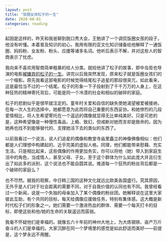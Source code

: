 ```yaml
---
layout: post
title: "饭圈女孩松子的一生"
date: 2020-08-01
categories: reading
---
```


起因是这样的，昨天和我爸聊到脱口秀大会，王勉讲了一个调侃饭圈女孩的段子，他没有听懂。本着普及知识的初心，我用有限的亚文化知识储备给他解释了一通饭圈、妈妈粉、女友粉、粉头、应援等诸多名词。他听后表示不解，并对这些人的智商表示了忧虑。

我向来不喜欢用智商简单粗暴的给人分类。就给他讲了松子的故事，即中岛哲也导演的电影[被嫌弃的松子的一生](https://movie.douban.com/subject/1787291/)。讲完以后我突然发现，原来松子就是饭圈女孩们的一个缩影。原先我看这部电影的时候觉得结尾松子追星的那段很突兀，如此看来，这是最恰当不过的一个结尾。松子的形象一下子投射到了千千万万的人身上，在这种狂热的精神寄托背后，可能是同一个冷漠的社会和相似的破碎的家庭。

松子的悲剧似乎是很早就注定的。童年时关爱和自信的缺失使她渴望被爱被接纳，在每一次人生的选择中，她都愿意为此而将自己重要的东西妥协。和她惨烈的几段爱情相比，将人生希望寄托在一个遥远的偶像就显得无比单纯美好。只是可悲的是，这种希望像是一种慢性毒品，上瘾、致幻，但戒断对她而言却是致命的。因为她再也找不到能够替代的、支撑她活下去的类似的东西了。

以前我看过一个说法，说人们追星的偶像和教堂寺庙里矗立的神像佛像相似：他们都是人们理想中构建起的、近乎完美的虚拟人格。同理，他们都能带来慰藉、充实生活。只是相比起来，这些偶像的作用更加务实，你可以将他（她）带入到家庭生活中的角色，当成情人，甚至父母、子女。至于这个群体为什么如此庞大并且衍生出了如此多的派别，这个说法也不能自圆其说。难道每一个狂热的粉丝背后都是一个破碎的家庭么？

也不尽然。据我的观察，中日韩三国的这种文化就远比欧美各国盛行。究其原因，无外乎是人们对于社会距离的需要不同，对于自我价值的认同也有不同。我曾经看过一个新闻，说是一个失独的母亲加入了某个偶像的粉丝团。她解释说在这里大家彼此互助，有个共同的目标，每天给偶像应援做任务，特别有集体感。这大概是新时代松子们的形象之一。她们需要一个激进热血的群体、需要一个每天打卡的目标，即使这些和他/她的生命的关联遥远而孱弱。

我毫不怀疑他们是幸福的。就像五六十年前的神州大地上，为大炼钢铁、亩产万斤奋斗的人们是幸福的。大家沉醉在同一个梦境里的感觉是如此舒适而美好——前提是，这个梦永远不用醒。

